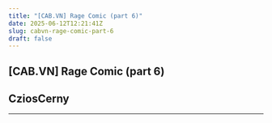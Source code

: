 ```yaml
---
title: "[CAB.VN] Rage Comic (part 6)"
date: 2025-06-12T12:21:41Z
slug: cabvn-rage-comic-part-6
draft: false
---
```


## [CAB.VN] Rage Comic (part 6)

## CziosCerny

************************************************************************************************************************************************************************************************